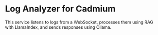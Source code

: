 # Log Analyzer for Cadmium
This service listens to logs from a WebSocket, processes them using RAG with LlamaIndex, and sends responses using Ollama.